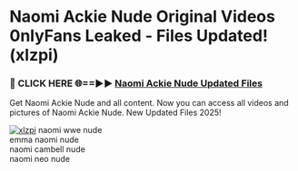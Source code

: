 # Naomi Ackie Nude Original Videos 0nlyFans Leaked - Files Updated! (xlzpi)

<h3>🔴 CLICK HERE 🌐==►► <a href="https://tinyurl.com/52m3yx9h" rel="nofollow">Naomi Ackie Nude Updated Files</a></h3>

Get Naomi Ackie Nude and all content. Now you can access all videos and pictures of Naomi Ackie Nude. New Updated Files 2025!

[![xlzpi](https://i.imgur.com/TnHtlc8.gif)](https://tinyurl.com/52m3yx9h)
naomi wwe nude<br>
emma naomi nude<br>
naomi cambell nude<br>
naomi neo nude